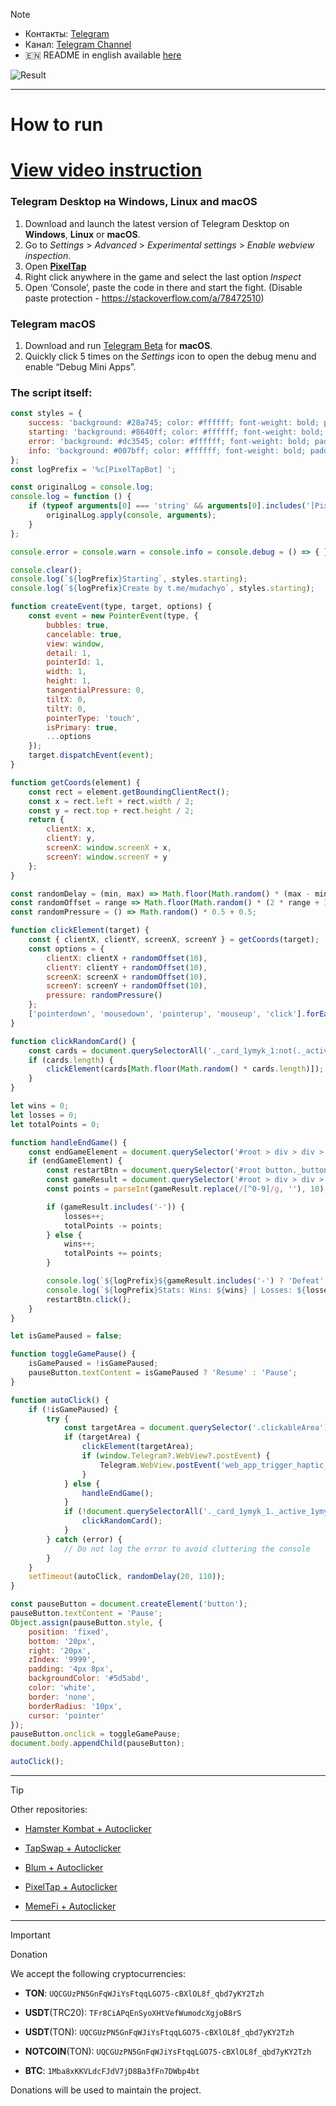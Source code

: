 > [!NOTE]
> - Контакты: [Telegram](https://t.me/mudachyo) 
> - Канал: [Telegram Channel](https://t.me/shopalenka) 
> - 🇪🇳 README in english available [here](README-EN.md)

![Result](result.gif)


---
# How to run
# [View video instruction](https://www.youtube.com/watch?v=FgyCcPZBmtc)
### Telegram Desktop на Windows, Linux and macOS
1. Download and launch the latest version of Telegram Desktop on **Windows**, **Linux** or **macOS**.
2. Go to *Settings* > *Advanced* > *Experimental settings* > *Enable webview inspection*.
3. Open **[PixelTap](tg://resolve?domain=pixelversexyzbot&start=2475526)**
4. Right click anywhere in the game and select the last option *Inspect*
5. Open ‘Console’, paste the code in there and start the fight. (Disable paste protection - https://stackoverflow.com/a/78472510)

### Telegram macOS
1. Download and run [Telegram Beta](https://telegram.org/dl/macos/beta) for **macOS**.
2. Quickly click 5 times on the *Settings* icon to open the debug menu and enable “Debug Mini Apps”.

### The script itself:
```javascript
const styles = {
    success: 'background: #28a745; color: #ffffff; font-weight: bold; padding: 4px 8px; border-radius: 4px;',
    starting: 'background: #8640ff; color: #ffffff; font-weight: bold; padding: 4px 8px; border-radius: 4px;',
    error: 'background: #dc3545; color: #ffffff; font-weight: bold; padding: 4px 8px; border-radius: 4px;',
    info: 'background: #007bff; color: #ffffff; font-weight: bold; padding: 4px 8px; border-radius: 4px;'
};
const logPrefix = '%c[PixelTapBot] ';

const originalLog = console.log;
console.log = function () {
    if (typeof arguments[0] === 'string' && arguments[0].includes('[PixelTapBot]')) {
        originalLog.apply(console, arguments);
    }
};

console.error = console.warn = console.info = console.debug = () => { };

console.clear();
console.log(`${logPrefix}Starting`, styles.starting);
console.log(`${logPrefix}Create by t.me/mudachyo`, styles.starting);

function createEvent(type, target, options) {
    const event = new PointerEvent(type, {
        bubbles: true,
        cancelable: true,
        view: window,
        detail: 1,
        pointerId: 1,
        width: 1,
        height: 1,
        tangentialPressure: 0,
        tiltX: 0,
        tiltY: 0,
        pointerType: 'touch',
        isPrimary: true,
        ...options
    });
    target.dispatchEvent(event);
}

function getCoords(element) {
    const rect = element.getBoundingClientRect();
    const x = rect.left + rect.width / 2;
    const y = rect.top + rect.height / 2;
    return {
        clientX: x,
        clientY: y,
        screenX: window.screenX + x,
        screenY: window.screenY + y
    };
}

const randomDelay = (min, max) => Math.floor(Math.random() * (max - min + 1)) + min;
const randomOffset = range => Math.floor(Math.random() * (2 * range + 1)) - range;
const randomPressure = () => Math.random() * 0.5 + 0.5;

function clickElement(target) {
    const { clientX, clientY, screenX, screenY } = getCoords(target);
    const options = {
        clientX: clientX + randomOffset(10),
        clientY: clientY + randomOffset(10),
        screenX: screenX + randomOffset(10),
        screenY: screenY + randomOffset(10),
        pressure: randomPressure()
    };
    ['pointerdown', 'mousedown', 'pointerup', 'mouseup', 'click'].forEach(type => createEvent(type, target, options));
}

function clickRandomCard() {
    const cards = document.querySelectorAll('._card_1ymyk_1:not(._active_1ymyk_21)');
    if (cards.length) {
        clickElement(cards[Math.floor(Math.random() * cards.length)]);
    }
}

let wins = 0;
let losses = 0;
let totalPoints = 0;

function handleEndGame() {
    const endGameElement = document.querySelector('#root > div > div > div:nth-child(1) > div > div > h3');
    if (endGameElement) {
        const restartBtn = document.querySelector('#root button._button_fe4eh_1._purple_fe4eh_31._textUppercase_fe4eh_28');
        const gameResult = document.querySelector('#root > div > div > div:nth-child(1) > div > div > div._footerCard_bgfdy_87 > div._reward_bgfdy_17 > span').innerText;
        const points = parseInt(gameResult.replace(/[^0-9]/g, ''), 10);

        if (gameResult.includes('-')) {
            losses++;
            totalPoints -= points;
        } else {
            wins++;
            totalPoints += points;
        }

        console.log(`${logPrefix}${gameResult.includes('-') ? 'Defeat' : 'Victory'} (${gameResult})`, gameResult.includes('-') ? styles.error : styles.success);
        console.log(`${logPrefix}Stats: Wins: ${wins} | Losses: ${losses} | Total Points: ${totalPoints}`, styles.info);
        restartBtn.click();
    }
}

let isGamePaused = false;

function toggleGamePause() {
    isGamePaused = !isGamePaused;
    pauseButton.textContent = isGamePaused ? 'Resume' : 'Pause';
}

function autoClick() {
    if (!isGamePaused) {
        try {
            const targetArea = document.querySelector('.clickableArea');
            if (targetArea) {
                clickElement(targetArea);
                if (window.Telegram?.WebView?.postEvent) {
                    Telegram.WebView.postEvent('web_app_trigger_haptic_feedback', { type: 'impact', impact_style: 'medium' });
                }
            } else {
                handleEndGame();
            }
            if (!document.querySelectorAll('._card_1ymyk_1._active_1ymyk_21').length) {
                clickRandomCard();
            }
        } catch (error) {
            // Do not log the error to avoid cluttering the console
        }
    }
    setTimeout(autoClick, randomDelay(20, 110));
}

const pauseButton = document.createElement('button');
pauseButton.textContent = 'Pause';
Object.assign(pauseButton.style, {
    position: 'fixed',
    bottom: '20px',
    right: '20px',
    zIndex: '9999',
    padding: '4px 8px',
    backgroundColor: '#5d5abd',
    color: 'white',
    border: 'none',
    borderRadius: '10px',
    cursor: 'pointer'
});
pauseButton.onclick = toggleGamePause;
document.body.appendChild(pauseButton);

autoClick();
```
---
> [!TIP]
> Other repositories:
> 
> - [Hamster Kombat + Autoclicker](https://github.com/mudachyo/Hamster-Kombat)
> 
> - [TapSwap + Autoclicker](https://github.com/mudachyo/TapSwap)
> 
> - [Blum + Autoclicker](https://github.com/mudachyo/Blum)
>
> - [PixelTap + Autoclicker](https://github.com/mudachyo/PixelTap)
> 
> - [MemeFi + Autoclicker](https://github.com/mudachyo/MemeFi-Coin)
---
> [!IMPORTANT] 
> Donation
> 
> We accept the following cryptocurrencies:
> 
> - **TON**: `UQCGUzPN5GnFqWJiYsFtqqLGO75-cBXlOL8f_qbd7yKY2Tzh`
> 
> - **USDT**(TRC20): `TFr8CiAPqEnSyoXHtVefWumodcXgjoB8rS`
> 
> - **USDT**(TON): `UQCGUzPN5GnFqWJiYsFtqqLGO75-cBXlOL8f_qbd7yKY2Tzh`
> 
> - **NOTCOIN**(TON): `UQCGUzPN5GnFqWJiYsFtqqLGO75-cBXlOL8f_qbd7yKY2Tzh`
> 
> - **BTC**: `1Mba8xKKVLdcFJdV7jD8Ba3fFn7DWbp4bt`
> 
> Donations will be used to maintain the project.